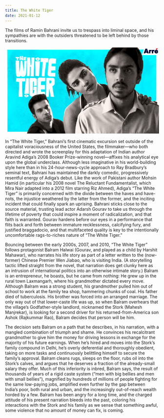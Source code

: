 ```yaml
---
title: The White Tiger
date: 2021-01-12
---
```


The films of Ramin Bahrani invite us to trespass into liminal space, and his sympathies are with the outsiders threatened to be left behind by those transitions.

<!--more-->
![White Tiger Movie photo](./white-tiger.jpg)

In “The White Tiger,” Bahrani’s first cinematic excursion set outside of the capitalist voraciousness of the United States, the filmmaker—who both directed and wrote the screenplay for this adaptation of Indian author Aravind Adiga’s 2008 Booker Prize-winning novel—affixes his analytical eye upon the global underclass. Although less imaginative in his world-building style here than in his 24-hour-news-cycle approach to Ray Bradbury’s seminal text, Bahrani has maintained the darkly comedic, progressively resentful energy of Adiga’s debut. Like the work of Pakistani author Mohsin Hamid (in particular his 2008 novel The Reluctant Fundamentalist, which Mira Nair adapted into a 2012 film starring Riz Ahmed), Adiga’s “The White Tiger” is primarily concerned with the divide between the haves and have-nots, the injustice weathered by the latter from the former, and the inciting incident that could finally spark an uprising. Bahrani sticks close to the source material, trusting lead actor Adarsh Gourav to take us through the lifetime of poverty that could inspire a moment of radicalization, and that faith is warranted. Gourav hardens before our eyes in a performance that flits back and forth between immature recklessness, calcifying fury, and justified braggadocio, and that multifaceted quality is key to the intentionally uncomfortable rags-to-riches nature of “The White Tiger.”

Bouncing between the early 2000s, 2007, and 2010, “The White Tiger” follows protagonist Balram Halwai (Gourav, and played as a child by Harshit Mahawar), who narrates his life story as part of a letter written to the (now-former) Chinese Premier Wen Jiabao, who is visiting India. (A storytelling tactic lifted straight from the novel, that narration does get clunky here as an intrusion of international politics into an otherwise intimate story.) Balram is an entrepreneur, he boasts, but he came from nothing: He grew up in the rural town Laxmangarh, where his grandmother dictated every move. Although Balram was a strong student, his grandmother pulled him out of school to work at the family tea shop, hammering chunks of coal. His father died of tuberculosis. His brother was forced into an arranged marriage. The only way out of that lower-caste life was up, so when Balram overhears that the village’s Godfather-style landlord, nicknamed the Stork (Mahesh Manjrekar), is looking for a second driver for his returned-from-America son Ashok (Rajkummar Rao), Balram decides that person will be him.

The decision sets Balram on a path that he describes, in his narration, with a mangled combination of triumph and shame. He convinces his recalcitrant grandmother to give him the money for driving lessons in exchange for the majority of his future earnings. When he’s hired and moves into the Stork’s family compound in Delhi, he’s overly deferential and thoroughly obedient, taking on more tasks and continuously belittling himself to secure the family’s approval. Balram cleans rugs, sleeps on the floor, rubs oil into the Stork’s calves, and argues that he deserves a fraction of the already-small salary they offer. Much of this inferiority is inbred, Balram says, the result of thousands of years of a rigid caste system (“men with big bellies and men with small bellies”), magnified by hundreds of millions of people fighting for the same low-paying jobs, amplified even further by the gap between India’s poor, both rural and urban, and the increasingly out-of-reach wealth horded by a few. Balram has been angry for a long time, and the charged attitude of his present narration bleeds into the past, coloring his interactions with the Stork and his family as we sense that something awful, some violence that no amount of money can fix, is coming.
